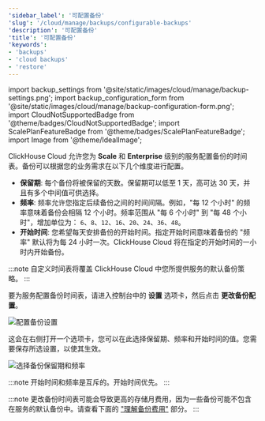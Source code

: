 ```yaml
---
'sidebar_label': '可配置备份'
'slug': '/cloud/manage/backups/configurable-backups'
'description': '可配置备份'
'title': '可配置备份'
'keywords':
- 'backups'
- 'cloud backups'
- 'restore'
---
```


import backup_settings from '@site/static/images/cloud/manage/backup-settings.png';
import backup_configuration_form from '@site/static/images/cloud/manage/backup-configuration-form.png';
import CloudNotSupportedBadge from '@theme/badges/CloudNotSupportedBadge';
import ScalePlanFeatureBadge from '@theme/badges/ScalePlanFeatureBadge';
import Image from '@theme/IdealImage';

<ScalePlanFeatureBadge feature="可配置备份" linking_verb_are="True"/>

ClickHouse Cloud 允许您为 **Scale** 和 **Enterprise** 级别的服务配置备份的时间表。备份可以根据您的业务需求在以下几个维度进行配置。

- **保留期**: 每个备份将被保留的天数。保留期可以低至 1 天，高可达 30 天，并且有多个中间值可供选择。
- **频率**: 频率允许您指定后续备份之间的时间间隔。例如，"每 12 个小时" 的频率意味着备份会相隔 12 个小时。频率范围从 "每 6 个小时" 到 "每 48 个小时"，增加单位为： `6`、`8`、`12`、`16`、`20`、`24`、`36`、`48`。
- **开始时间**: 您希望每天安排备份的开始时间。指定开始时间意味着备份的 "频率" 默认将为每 24 小时一次。ClickHouse Cloud 将在指定的开始时间的一小时内开始备份。

:::note
自定义时间表将覆盖 ClickHouse Cloud 中您所提供服务的默认备份策略。
:::

要为服务配置备份时间表，请进入控制台中的 **设置** 选项卡，然后点击 **更改备份配置**。

<Image img={backup_settings} size="lg" alt="配置备份设置" border/>

这会在右侧打开一个选项卡，您可以在此选择保留期、频率和开始时间的值。您需要保存所选设置，以使其生效。

<Image img={backup_configuration_form} size="lg" alt="选择备份保留期和频率" border/>

:::note
开始时间和频率是互斥的。开始时间优先。
:::

:::note
更改备份时间表可能会导致更高的存储月费用，因为一些备份可能不包含在服务的默认备份中。请查看下面的 ["理解备份费用"](./overview.md/#understanding-backup-cost) 部分。
:::
